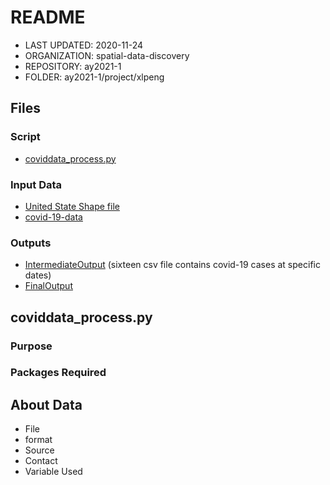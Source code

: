# README

- LAST UPDATED: 2020-11-24
- ORGANIZATION: spatial-data-discovery
- REPOSITORY: ay2021-1
- FOLDER: ay2021-1/project/xlpeng

## Files
### Script
* [coviddata_process.py](https://github.com/spatial-data-discovery/ay2021-1/blob/master/project/xlpeng/coviddata_process.py)

### Input Data
* [United State Shape file](https://www.census.gov/geographies/mapping-files/time-series/geo/cartographic-boundary.html)
* [covid-19-data](https://github.com/nytimes/covid-19-data)

### Outputs
* [IntermediateOutput](https://github.com/spatial-data-discovery/ay2021-1/tree/master/project/xlpeng/intermediateOutput) (sixteen csv file contains covid-19 cases at specific dates)
* [FinalOutput](https://github.com/spatial-data-discovery/ay2021-1/tree/master/project/xlpeng/finalOutput)

## coviddata_process.py

### Purpose
### Packages Required


## About Data
* File
* format
* Source
* Contact
* Variable Used
